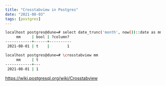 ```yaml
---
title: "Crosstabview in Postgres"
date: "2021-08-03"
tags: [postgres]
---
```


```sh
localhost postgres@dune=# select date_trunc('month', now())::date as mm, true, 1;
     mm     | bool | ?column?
------------+------+----------
 2021-08-01 | t    |        1

localhost postgres@dune=# \crosstabview mm
     mm     | t
------------+---
 2021-08-01 | 1
```

https://wiki.postgresql.org/wiki/Crosstabview
